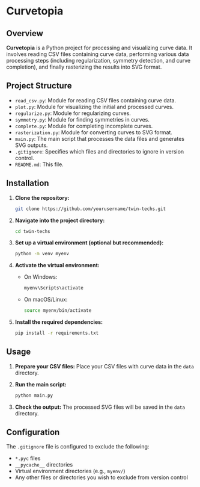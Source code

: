 

# Curvetopia

## Overview

**Curvetopia** is a Python project for processing and visualizing curve data. It involves reading CSV files containing curve data, performing various data processing steps (including regularization, symmetry detection, and curve completion), and finally rasterizing the results into SVG format.

## Project Structure

- `read_csv.py`: Module for reading CSV files containing curve data.
- `plot.py`: Module for visualizing the initial and processed curves.
- `regularize.py`: Module for regularizing curves.
- `symmetry.py`: Module for finding symmetries in curves.
- `complete.py`: Module for completing incomplete curves.
- `rasterization.py`: Module for converting curves to SVG format.
- `main.py`: The main script that processes the data files and generates SVG outputs.
- `.gitignore`: Specifies which files and directories to ignore in version control.
- `README.md`: This file.

## Installation

1. **Clone the repository:**

    ```bash
    git clone https://github.com/yourusername/twin-techs.git
    ```

2. **Navigate into the project directory:**

    ```bash
    cd twin-techs
    ```

3. **Set up a virtual environment (optional but recommended):**

    ```bash
    python -m venv myenv
    ```

4. **Activate the virtual environment:**

    - On Windows:

        ```bash
        myenv\Scripts\activate
        ```

    - On macOS/Linux:

        ```bash
        source myenv/bin/activate
        ```

5. **Install the required dependencies:**

    ```bash
    pip install -r requirements.txt
    ```

## Usage

1. **Prepare your CSV files:** Place your CSV files with curve data in the `data` directory.

2. **Run the main script:**

    ```bash
    python main.py
    ```

3. **Check the output:** The processed SVG files will be saved in the `data` directory.

## Configuration

The `.gitignore` file is configured to exclude the following:

- `*.pyc` files
- `__pycache__` directories
- Virtual environment directories (e.g., `myenv/`)
- Any other files or directories you wish to exclude from version control

